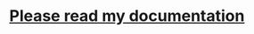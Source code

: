 # [Please read my documentation](https://github.com/roscanrares/Veridion-CompanyClassifier/blob/main/Veridion_Internship.pdf)
